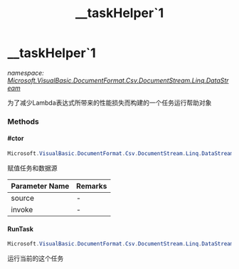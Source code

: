 ﻿---
title: __taskHelper`1
---

# __taskHelper`1
_namespace: [Microsoft.VisualBasic.DocumentFormat.Csv.DocumentStream.Linq.DataStream](N-Microsoft.VisualBasic.DocumentFormat.Csv.DocumentStream.Linq.DataStream.html)_

为了减少Lambda表达式所带来的性能损失而构建的一个任务运行帮助对象



### Methods

#### #ctor
```csharp
Microsoft.VisualBasic.DocumentFormat.Csv.DocumentStream.Linq.DataStream.__taskHelper`1.#ctor(`0[],System.Action{`0[]})
```
赋值任务和数据源

|Parameter Name|Remarks|
|--------------|-------|
|source|-|
|invoke|-|


#### RunTask
```csharp
Microsoft.VisualBasic.DocumentFormat.Csv.DocumentStream.Linq.DataStream.__taskHelper`1.RunTask
```
运行当前的这个任务


